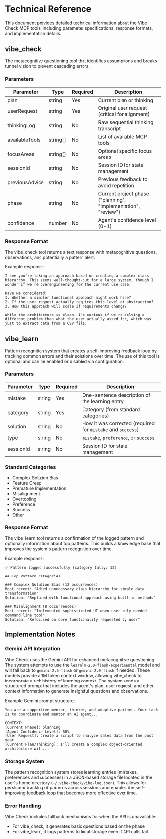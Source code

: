 # Technical Reference

This document provides detailed technical information about the Vibe Check MCP tools, including parameter specifications, response formats, and implementation details.

## vibe_check

The metacognitive questioning tool that identifies assumptions and breaks tunnel vision to prevent cascading errors.

### Parameters

| Parameter | Type | Required | Description |
|-----------|------|----------|-------------|
| plan | string | Yes | Current plan or thinking |
| userRequest | string | Yes | Original user request (critical for alignment) |
| thinkingLog | string | No | Raw sequential thinking transcript |
| availableTools | string[] | No | List of available MCP tools |
| focusAreas | string[] | No | Optional specific focus areas |
| sessionId | string | No | Session ID for state management |
| previousAdvice | string | No | Previous feedback to avoid repetition |
| phase | string | No | Current project phase ("planning", "implementation", "review") |
| confidence | number | No | Agent's confidence level (0-1) |

### Response Format

The vibe_check tool returns a text response with metacognitive questions, observations, and potentially a pattern alert.

Example response:

```
I see you're taking an approach based on creating a complex class hierarchy. This seems well-thought-out for a large system, though I wonder if we're overengineering for the current use case.

Have we considered:
1. Whether a simpler functional approach might work here?
2. If the user request actually requires this level of abstraction?
3. How this approach will scale if requirements change?

While the architecture is clean, I'm curious if we're solving a different problem than what the user actually asked for, which was just to extract data from a CSV file.
```

## vibe_learn

Pattern recognition system that creates a self-improving feedback loop by tracking common errors and their solutions over time. The use of this tool is optional and can be enabled or disabled via configuration.

### Parameters

| Parameter | Type | Required | Description |
|-----------|------|----------|-------------|
| mistake | string | Yes | One-sentence description of the learning entry |
| category | string | Yes | Category (from standard categories) |
| solution | string | No | How it was corrected (required for `mistake` and `success`) |
| type | string | No | `mistake`, `preference`, or `success` |
| sessionId | string | No | Session ID for state management |

### Standard Categories

- Complex Solution Bias
- Feature Creep
- Premature Implementation
- Misalignment
- Overtooling
- Preference
- Success
- Other

### Response Format

The vibe_learn tool returns a confirmation of the logged pattern and optionally information about top patterns. This builds a knowledge base that improves the system's pattern recognition over time.

Example response:

```
✅ Pattern logged successfully (category tally: 12)

## Top Pattern Categories

### Complex Solution Bias (12 occurrences)
Most recent: "Added unnecessary class hierarchy for simple data transformation"
Solution: "Replaced with functional approach using built-in methods"

### Misalignment (8 occurrences)
Most recent: "Implemented sophisticated UI when user only needed command line tool"
Solution: "Refocused on core functionality requested by user"
```

## Implementation Notes

### Gemini API Integration

Vibe Check uses the Gemini API for enhanced metacognitive questioning. The system attempts to use the `learnlm-2.0-flash-experimental` model and will fall back to `gemini-2.5-flash` or `gemini-2.0-flash` if needed. These models provide a 1M token context window, allowing vibe_check to incorporate a rich history of learning context. The system sends a structured prompt that includes the agent's plan, user request, and other context information to generate insightful questions and observations.

Example Gemini prompt structure:

```
You are a supportive mentor, thinker, and adaptive partner. Your task is to coordinate and mentor an AI agent...

CONTEXT:
[Current Phase]: planning
[Agent Confidence Level]: 50%
[User Request]: Create a script to analyze sales data from the past year
[Current Plan/Thinking]: I'll create a complex object-oriented architecture with...
```

### Storage System

The pattern recognition system stores learning entries (mistakes, preferences and successes) in a JSON-based storage file located in the user's home directory (`~/.vibe-check/vibe-log.json`). This allows for persistent tracking of patterns across sessions and enables the self-improving feedback loop that becomes more effective over time.

### Error Handling

Vibe Check includes fallback mechanisms for when the API is unavailable:

- For vibe_check, it generates basic questions based on the phase
- For vibe_learn, it logs patterns to local storage even if API calls fail